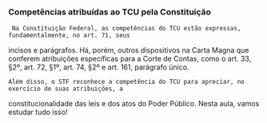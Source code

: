 ### Competências atribuídas ao TCU pela Constituição ###
     Na Constituição Federal, as competências do TCU estão expressas, fundamentalmente, no art. 71, seus
incisos e parágrafos. Há, porém, outros dispositivos na Carta Magna que conferem atribuições específicas para
a Corte de Contas, como o art. 33, §2º, art. 72, §1º, art. 74, §2º e art. 161, parágrafo único.

    Além disso, o STF reconhece a competência do TCU para apreciar, no exercício de suas atribuições, a
constitucionalidade das leis e dos atos do Poder Público.
        Nesta aula, vamos estudar tudo isso!